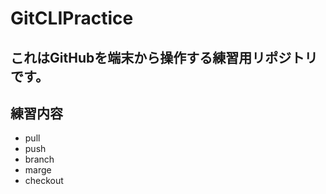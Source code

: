 # GitCLIPractice
## これはGitHubを端末から操作する練習用リポジトリです。
## 練習内容
- pull
- push
- branch
- marge
- checkout
